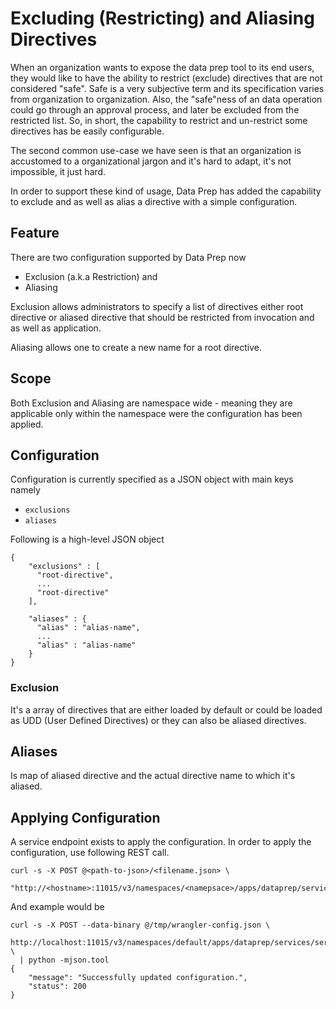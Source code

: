 # Excluding (Restricting) and Aliasing Directives

When an organization wants to expose the data prep tool to its end users,
they would like to have the ability to restrict (exclude) directives
that are not considered "safe". Safe is a very subjective term and its specification varies from
organization to organization. Also, the "safe"ness of an data operation
could go through an approval process, and later be excluded from the restricted
list. So, in short, the capability to restrict and un-restrict some directives has be
easily configurable.

The second common use-case we have seen is that an organization is accustomed
to a organizational jargon and it's hard to adapt, it's not impossible, it
just hard.

In order to support these kind of usage, Data Prep has added the
capability to exclude and as well as alias a directive with a simple
configuration.

## Feature

There are two configuration supported by Data Prep now

* Exclusion (a.k.a Restriction) and
* Aliasing

Exclusion allows administrators to specify a list of directives either
root directive or aliased directive that should be restricted from
invocation and as well as application.

Aliasing allows one to create a new name for a root directive.

## Scope

Both Exclusion and Aliasing are namespace wide - meaning they are applicable
only within the namespace were the configuration has been applied.

## Configuration

Configuration is currently specified as a JSON object with main keys
namely

* `exclusions`
* `aliases`

Following is a high-level JSON object

```
{
    "exclusions" : [
      "root-directive",
      ...
      "root-directive"
    ],

    "aliases" : {
      "alias" : "alias-name",
      ...
      "alias" : "alias-name"
    }
}
```

### Exclusion

It's a array of directives that are either loaded by default or could be
loaded as UDD (User Defined Directives) or they can also be aliased directives.

## Aliases

Is map of aliased directive and the actual directive name to which it's aliased.

## Applying Configuration

A service endpoint exists to apply the configuration. In order to apply
the configuration, use following REST call.

```
curl -s -X POST @<path-to-json>/<filename.json> \
 "http://<hostname>:11015/v3/namespaces/<namepsace>/apps/dataprep/services/service/methods/config"
```

And example would be

```
curl -s -X POST --data-binary @/tmp/wrangler-config.json \
 http://localhost:11015/v3/namespaces/default/apps/dataprep/services/service/methods/config \
  | python -mjson.tool
{
    "message": "Successfully updated configuration.",
    "status": 200
}
```


